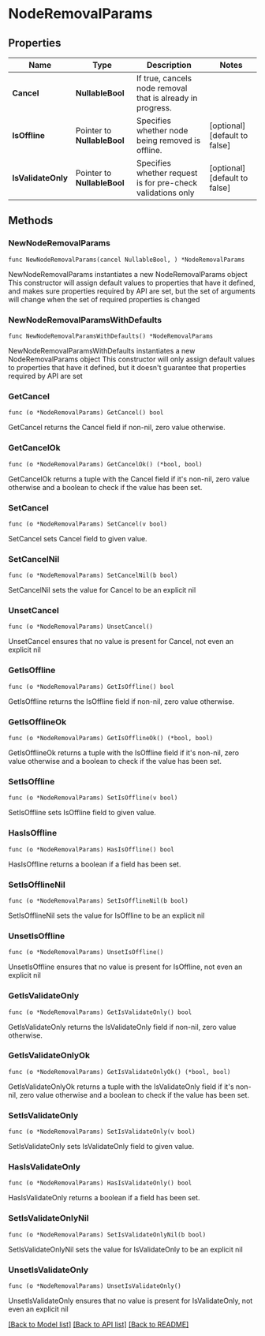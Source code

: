 # NodeRemovalParams

## Properties

Name | Type | Description | Notes
------------ | ------------- | ------------- | -------------
**Cancel** | **NullableBool** | If true, cancels node removal that is already in progress. | 
**IsOffline** | Pointer to **NullableBool** | Specifies whether node being removed is offline. | [optional] [default to false]
**IsValidateOnly** | Pointer to **NullableBool** | Specifies whether request is for pre-check validations only | [optional] [default to false]

## Methods

### NewNodeRemovalParams

`func NewNodeRemovalParams(cancel NullableBool, ) *NodeRemovalParams`

NewNodeRemovalParams instantiates a new NodeRemovalParams object
This constructor will assign default values to properties that have it defined,
and makes sure properties required by API are set, but the set of arguments
will change when the set of required properties is changed

### NewNodeRemovalParamsWithDefaults

`func NewNodeRemovalParamsWithDefaults() *NodeRemovalParams`

NewNodeRemovalParamsWithDefaults instantiates a new NodeRemovalParams object
This constructor will only assign default values to properties that have it defined,
but it doesn't guarantee that properties required by API are set

### GetCancel

`func (o *NodeRemovalParams) GetCancel() bool`

GetCancel returns the Cancel field if non-nil, zero value otherwise.

### GetCancelOk

`func (o *NodeRemovalParams) GetCancelOk() (*bool, bool)`

GetCancelOk returns a tuple with the Cancel field if it's non-nil, zero value otherwise
and a boolean to check if the value has been set.

### SetCancel

`func (o *NodeRemovalParams) SetCancel(v bool)`

SetCancel sets Cancel field to given value.


### SetCancelNil

`func (o *NodeRemovalParams) SetCancelNil(b bool)`

 SetCancelNil sets the value for Cancel to be an explicit nil

### UnsetCancel
`func (o *NodeRemovalParams) UnsetCancel()`

UnsetCancel ensures that no value is present for Cancel, not even an explicit nil
### GetIsOffline

`func (o *NodeRemovalParams) GetIsOffline() bool`

GetIsOffline returns the IsOffline field if non-nil, zero value otherwise.

### GetIsOfflineOk

`func (o *NodeRemovalParams) GetIsOfflineOk() (*bool, bool)`

GetIsOfflineOk returns a tuple with the IsOffline field if it's non-nil, zero value otherwise
and a boolean to check if the value has been set.

### SetIsOffline

`func (o *NodeRemovalParams) SetIsOffline(v bool)`

SetIsOffline sets IsOffline field to given value.

### HasIsOffline

`func (o *NodeRemovalParams) HasIsOffline() bool`

HasIsOffline returns a boolean if a field has been set.

### SetIsOfflineNil

`func (o *NodeRemovalParams) SetIsOfflineNil(b bool)`

 SetIsOfflineNil sets the value for IsOffline to be an explicit nil

### UnsetIsOffline
`func (o *NodeRemovalParams) UnsetIsOffline()`

UnsetIsOffline ensures that no value is present for IsOffline, not even an explicit nil
### GetIsValidateOnly

`func (o *NodeRemovalParams) GetIsValidateOnly() bool`

GetIsValidateOnly returns the IsValidateOnly field if non-nil, zero value otherwise.

### GetIsValidateOnlyOk

`func (o *NodeRemovalParams) GetIsValidateOnlyOk() (*bool, bool)`

GetIsValidateOnlyOk returns a tuple with the IsValidateOnly field if it's non-nil, zero value otherwise
and a boolean to check if the value has been set.

### SetIsValidateOnly

`func (o *NodeRemovalParams) SetIsValidateOnly(v bool)`

SetIsValidateOnly sets IsValidateOnly field to given value.

### HasIsValidateOnly

`func (o *NodeRemovalParams) HasIsValidateOnly() bool`

HasIsValidateOnly returns a boolean if a field has been set.

### SetIsValidateOnlyNil

`func (o *NodeRemovalParams) SetIsValidateOnlyNil(b bool)`

 SetIsValidateOnlyNil sets the value for IsValidateOnly to be an explicit nil

### UnsetIsValidateOnly
`func (o *NodeRemovalParams) UnsetIsValidateOnly()`

UnsetIsValidateOnly ensures that no value is present for IsValidateOnly, not even an explicit nil

[[Back to Model list]](../README.md#documentation-for-models) [[Back to API list]](../README.md#documentation-for-api-endpoints) [[Back to README]](../README.md)


